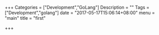 +++
Categories = ["Development","GoLang"]
Description = ""
Tags = ["Development","golang"]
date = "2017-05-17T15:06:14+08:00"
menu = "main"
title = "first"

+++

